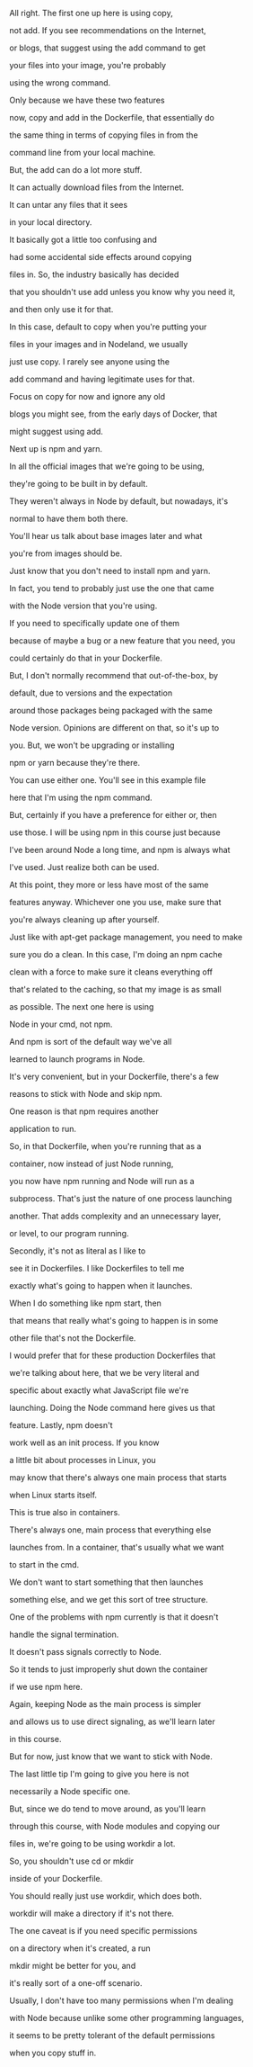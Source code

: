 All right. The first one up here is using copy,

not add. If you see recommendations on the Internet,

or blogs, that suggest using the add command to get

your files into your image, you're probably

using the wrong command.

Only because we have these two features

now, copy and add in the Dockerfile, that essentially do

the same thing in terms of copying files in from the

command line from your local machine.

But, the add can do a lot more stuff.

It can actually download files from the Internet.

It can untar any files that it sees

in your local directory.

It basically got a little too confusing and

had some accidental side effects around copying

files in. So, the industry basically has decided

that you shouldn't use add unless you know why you need it,

and then only use it for that.

In this case, default to copy when you're putting your

files in your images and in Nodeland, we usually

just use copy. I rarely see anyone using the

add command and having legitimate uses for that.

Focus on copy for now and ignore any old

blogs you might see, from the early days of Docker, that

might suggest using add.

Next up is npm and yarn.

In all the official images that we're going to be using,

they're going to be built in by default.

They weren't always in Node by default, but nowadays, it's

normal to have them both there.

You'll hear us talk about base images later and what

you're from images should be.

Just know that you don't need to install npm and yarn.

In fact, you tend to probably just use the one that came

with the Node version that you're using.

If you need to specifically update one of them

because of maybe a bug or a new feature that you need, you

could certainly do that in your Dockerfile.

But, I don't normally recommend that out-of-the-box, by

default, due to versions and the expectation

around those packages being packaged with the same

Node version. Opinions are different on that, so it's up to

you. But, we won't be upgrading or installing

npm or yarn because they're there.

You can use either one. You'll see in this example file

here that I'm using the npm command.

But, certainly if you have a preference for either or, then

use those. I will be using npm in this course just because

I've been around Node a long time, and npm is always what

I've used. Just realize both can be used.

At this point, they more or less have most of the same

features anyway. Whichever one you use, make sure that

you're always cleaning up after yourself.

Just like with apt-get package management, you need to make

sure you do a clean. In this case, I'm doing an npm cache

clean with a force to make sure it cleans everything off

that's related to the caching, so that my image is as small

as possible. The next one here is using

Node in your cmd, not npm.

And npm is sort of the default way we've all

learned to launch programs in Node.

It's very convenient, but in your Dockerfile, there's a few

reasons to stick with Node and skip npm.

One reason is that npm requires another

application to run.

So, in that Dockerfile, when you're running that as a

container, now instead of just Node running,

you now have npm running and Node will run as a

subprocess. That's just the nature of one process launching

another. That adds complexity and an unnecessary layer,

or level, to our program running.

Secondly, it's not as literal as I like to

see it in Dockerfiles. I like Dockerfiles to tell me

exactly what's going to happen when it launches.

When I do something like npm start, then

that means that really what's going to happen is in some

other file that's not the Dockerfile.

I would prefer that for these production Dockerfiles that

we're talking about here, that we be very literal and

specific about exactly what JavaScript file we're

launching. Doing the Node command here gives us that

feature. Lastly, npm doesn't

work well as an init process. If you know

a little bit about processes in Linux, you

may know that there's always one main process that starts

when Linux starts itself.

This is true also in containers.

There's always one, main process that everything else

launches from. In a container, that's usually what we want

to start in the cmd.

We don't want to start something that then launches

something else, and we get this sort of tree structure.

One of the problems with npm currently is that it doesn't

handle the signal termination.

It doesn't pass signals correctly to Node.

So it tends to just improperly shut down the container

if we use npm here.

Again, keeping Node as the main process is simpler

and allows us to use direct signaling, as we'll learn later

in this course.

But for now, just know that we want to stick with Node.

The last little tip I'm going to give you here is not

necessarily a Node specific one.

But, since we do tend to move around, as you'll learn

through this course, with Node modules and copying our

files in, we're going to be using workdir a lot.

So, you shouldn't use cd or mkdir

inside of your Dockerfile.

You should really just use workdir, which does both.

workdir will make a directory if it's not there.

The one caveat is if you need specific permissions

on a directory when it's created, a run

mkdir might be better for you, and

it's really sort of a one-off scenario.

Usually, I don't have too many permissions when I'm dealing

with Node because unlike some other programming languages,

it seems to be pretty tolerant of the default permissions

when you copy stuff in.

